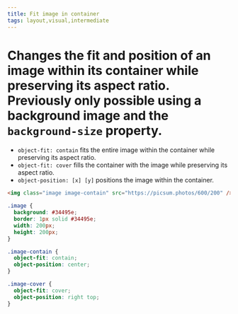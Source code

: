 ```yaml
---
title: Fit image in container
tags: layout,visual,intermediate
---
```


# Changes the fit and position of an image within its container while preserving its aspect ratio. Previously only possible using a background image and the `background-size` property.

- `object-fit: contain` fits the entire image within the container while preserving its aspect ratio.
- `object-fit: cover` fills the container with the image while preserving its aspect ratio.
- `object-position: [x] [y]` positions the image within the container.

```html
<img class="image image-contain" src="https://picsum.photos/600/200" /> <img class="image image-cover" src="https://picsum.photos/600/200" />
```

```css
.image {
  background: #34495e;
  border: 1px solid #34495e;
  width: 200px;
  height: 200px;
}

.image-contain {
  object-fit: contain;
  object-position: center;
}

.image-cover {
  object-fit: cover;
  object-position: right top;
}
```
